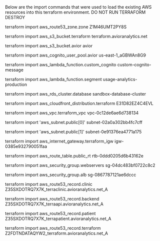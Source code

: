 Below are the import commands that were used to load the existing AWS resources into this terraform environment. DO NOT RUN TERRAFORM DESTROY

terraform import aws_route53_zone.zone Z1M46UMT2PY8S

terraform import aws_s3_bucket.terraform terraform.avioranalytics.net

terraform import aws_s3_bucket.avior avior

terraform import aws_cognito_user_pool.avior us-east-1_aGBWAn8G9

terraform import aws_lambda_function.custom_cognito custom-cognito-message

terraform import aws_lambda_function.segment usage-analytics-production

terraform import aws_rds_cluster.database sandbox-database-cluster

terraform import aws_cloudfront_distribution.terraform E31D82EZ4C4EVL

terraform import aws_vpc.terraform_vpc vpc-0c12de6ae6d738134

terraform import 'aws_subnet.public[0]' subnet-02a0a302bb4fc7cff

terraform import 'aws_subnet.public[1]' subnet-0e91376ea4771a175

terraform import aws_internet_gateway.terraform_igw igw-0385e932790051faa

terraform import aws_route_table.public_rt rtb-0ddd0205d6b43162e

terraform import aws_security_group.webservers sg-04dc483bf0722c8c2

terraform import aws_security_group.alb sg-0867787121ae6dccc

terraform import aws_route53_record.clinic Z35SXDOTRQ7X7K_terraclinic.avioranalytics.net_A

terraform import aws_route53_record.backend Z35SXDOTRQ7X7K_terraapi.avioranalytics.net_A

terraform import aws_route53_record.patient Z35SXDOTRQ7X7K_terrapatient.avioranalytics.net_A

terraform import aws_route53_record.terraform Z2FDTNDATAQYW2_terraform.avioranalytics.net_A

